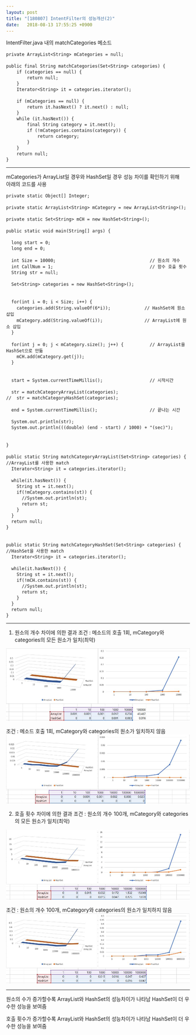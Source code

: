```yaml
---
layout: post
title: "[180807] IntentFilter의 성능개선(2)"
date:   2018-08-13 17:55:25 +0900
---
```


IntentFilter.java 내의 matchCategories 메소드

~~~
private ArrayList<String> mCategories = null;

public final String matchCategories(Set<String> categories) {
    if (categories == null) {
        return null;
    }
    Iterator<String> it = categories.iterator();

    if (mCategories == null) {
        return it.hasNext() ? it.next() : null;
    }
    while (it.hasNext()) {
        final String category = it.next();
        if (!mCategories.contains(category)) {
            return category;
        }
    }
    return null;
}
~~~

***

mCategories가 ArrayList일 경우와 HashSet일 경우 성능 차이를 확인하기 위해<br>
아래의 코드를 사용

~~~
private static Object[] Integer;

private static ArrayList<String> mCategory = new ArrayList<String>();  

private static Set<String> mCH = new HashSet<String>();

public static void main(String[] args) {

  long start = 0;
  long end = 0;

  int Size = 10000;                                    // 원소의 개수
  int CallNum = 1;                                     // 함수 호출 횟수
  String str = null;

  Set<String> categories = new HashSet<String>();                     


  for(int i = 0; i < Size; i++) {
    categories.add(String.valueOf(6*i));             // HashSet에 원소 삽입
    mCategory.add(String.valueOf(i));                // ArrayList에 원소 삽입
  }

  for(int j = 0; j < mCategory.size(); j++) {          // ArrayList을 HashSet으로 만듦
    mCH.add(mCategory.get(j));
  }


  start = System.currentTimeMillis();                  // 시작시간

  str = matchCategoryArrayList(categories);
//	str = matchCategoryHashSet(categories);

  end = System.currentTimeMillis();                    // 끝나는 시간

  System.out.println(str);
  System.out.println(((double) (end - start) / 1000) + "(sec)");


}

public static String matchCategoryArrayList(Set<String> categories) {   //ArrayList를 사용한 match
  Iterator<String> it = categories.iterator();

  while(it.hasNext()) {
    String st = it.next();
    if(!mCategory.contains(st)) {
      //System.out.println(st);
      return st;
    }
  }
  return null;
}


public static String matchCategoryHashSet(Set<String> categories) {     //HashSet을 사용한 match
  Iterator<String> it = categories.iterator();

  while(it.hasNext()) {
    String st = it.next();
    if(!mCH.contains(st)) {
      //System.out.println(st);
      return st;
    }
  }
  return null;
}
~~~

***
1. 원소의 개수 차이에 의한 결과
조건 : 메소드의 호출 1회, mCategory와 categories의 모든 원소가 일치(최악)
<img src="/assets/images/size_w.JPG">


조건 : 메소드 호출 1회, mCategory와 categories의 원소가 일치하지 않음
<img src="/assets/images/size_a.JPG">

2. 호출 횟수 차이에 의한 결과
조건 : 원소의 개수 100개, mCategory와 categories의 모든 원소가 일치(최악)
<img src="/assets/images/call_w.JPG">

조건 : 원소의 개수 100개, mCategory와 categories의 원소가 일치하지 않음
<img src="/assets/images/call_a.JPG">

***
원소의 수가 증가할수록 ArrayList와 HashSet의 성능차이가 나타남
HashSet이 더 우수한 성능을 보여줌
<br>

호출 횟수가 증가할수록 ArrayList와 HashSet의 성능차이가 나타남
HashSet이 더 우수한 성능을 보여줌
